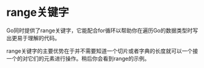 # **range关键字**
Go同时提供了range关键字，它能配合for循环以帮助你在遍历Go的数据类型时写出更易于理解的代码。

range关键字的主要优势在于并不需要知道一个切片或者字典的长度就可以一个接一个的对它们的元素进行操作。稍后你会看到range的示例。